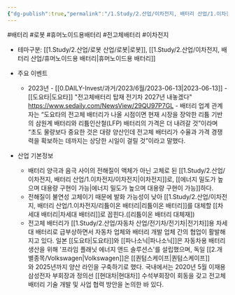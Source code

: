 ```yaml
---
{"dg-publish":true,"permalink":"/1.Study/2.산업/이차전지, 배터리 산업/1.이차전지/전고체 배터리/","created":"2024-11-20T21:02:27.516+09:00","updated":"2025-06-03T20:07:21.262+09:00"}
---
```


#배터리 #로봇 #휴머노이드용배터리 #전고체배터리 #이차전지 


- 테마구분: [[1.Study/2.산업/로봇 산업/로봇\|로봇]], [[1.Study/2.산업/이차전지, 배터리 산업/휴머노이드용 배터리\|휴머노이드용 배터리]]



- 주요 이벤트
	- 2023년
			- [[0.DAILY-Invest/과거/2023/6월/2023-06-13\|2023-06-13]]
				- [[도요타\|도요타]] "전고체배터리 탑재 전기차 2027년 내놓겠다" https://www.sedaily.com/NewsView/29QU97P7GL
					- 배터리 업계 관계자는 “도요타의 전고체 배터리가 나올 시점이면 현재 시장을 장악한 리튬 기반의 삼원계 배터리와 리튬인산철(LFP) 배터리의 가격은 더 내려갈 것”이라며 “초도 물량보다 중요한 것은 대량 양산인데 전고체 배터리가 수율과 가격 경쟁력을 확보하는 데까지는 상당한 시일이 걸릴 것”이라고 말했다.  



- 산업 기본정보
	- 배터리 양극과 음극 사이의 전해질이 액체가 아닌 고체로 된 [[1.Study/2.산업/이차전지, 배터리 산업/1.이차전지/이차전지\|이차전지]]로, [[에너지 밀도가 높으며 대용량 구현이 가능\|에너지 밀도가 높으며 대용량 구현이 가능]]하다.  
	- 전해질이 불연성 고체이기 때문에 발화 가능성이 낮아 [[1.Study/2.산업/이차전지, 배터리 산업/1.이차전지/리튬이온 배터리\|리튬이온 배터리]]를 대체할 [[차세대 배터리\|차세대 배터리]]로 꼽힌다.([리튬이온 배터리 대체재])
	- 전고체 배터리가 [[1.Study/2.산업/자동차 산업/전기차/전기차\|전기차]]용 차세대 배터리로 급부상하면서 자동차 업체와 배터리 개발 업체 간의 협업이 활발해지고 있다. 일본 [[도요타\|도요타]]와 [[파나소닉\|파나소닉]]은 자동차용 배터리 생산을 위해 '프라임 플래닛 에너지 앤드 솔루션스'를 설립했으며, 독일 [[2.개별종목/Volkswagen\|Volkswagen]]은 [[퀀텀스케이프\|퀀텀스케이프]]와 2025년까지 양산 라인을 구축하기로 했다. 국내에서는 2020년 5월 이재용 삼성전자 부회장과 정의선 [[현대차\|현대차]] 수석부회장이 회동을 갖고 전고체 배터리 기술 개발 및 사업 협력 방안을 논의한 바 있다.

